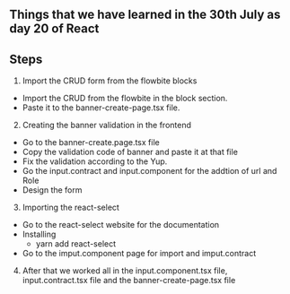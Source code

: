 ## Things that we have learned in the 30th July as day 20 of React


## Steps
1. Import the CRUD form from the flowbite blocks
- Import the CRUD from the flowbite in the block section.
- Paste it to the banner-create-page.tsx file.

2. Creating the banner validation in the frontend
- Go to the banner-create.page.tsx file
- Copy the validation code of banner and paste it at that file
- Fix the validation according to the Yup.
- Go the input.contract and input.component for the addtion of url and Role 
- Design the form

3. Importing the react-select
- Go to the react-select website for the documentation
- Installing
    - yarn add react-select
- Go to the imput.component page for import and imput.contract

4. After that we worked all in the input.component.tsx file, input.contract.tsx file and the banner-create-page.tsx file